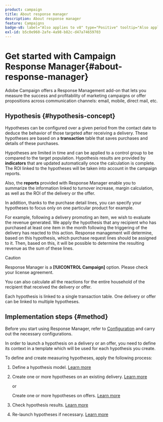 ```yaml
---
product: campaign
title: About response manager
description: About response manager
feature: Campaigns
badge-v8: label="Also applies to v8" type="Positive" tooltip="Also applies to Campaign v8"
exl-id: b5c0e960-2afe-4a98-b82c-d47a74659703
---
```

# Get started with Campaign Response Manager{#about-response-manager}

 

Adobe Campaign offers a Response Management add-on that lets you measure the success and profitability of marketing campaigns or offer propositions across communication channels: email, mobile, direct mail, etc.

## Hypothesis {#hypothesis-concept}

Hypotheses can be configured over a given period from the contact date to deduce the behavior of those targeted after receiving a delivery. These hypotheses are based on a **transaction** table that saves purchases and details of these purchases.

Hypotheses are limited in time and can be applied to a control group to be compared to the target population. Hypothesis results are provided by **indicators** that are updated automatically once the calculation is complete. The ROI linked to the hypotheses will be taken into account in the campaign reports.

Also, the **reports** provided with Response Manager enable you to summarize the information linked to turnover increase, margin calculation, as well as the ROI of the delivery or the offer.

In addition, thanks to the purchase detail lines, you can specify your hypotheses to focus only on one particular product for example.

For example, following a delivery promoting an item, we wish to evaluate the revenue generated. We apply the hypothesis that any recipient who has purchased at least one item in the month following the triggering of the delivery has reacted to this action. Response management will determine, based on this hypothesis, which purchase request lines should be assigned to it. Then, based on this, it will be possible to determine the resulting revenue as the sum of these lines.

>[!CAUTION]
>
>Response Manager is a **[!UICONTROL Campaign]** option. Please check your license agreement.

You can also calculate all the reactions for the entire household of the recipient that received the delivery or offer.

Each hypothesis is linked to a single transaction table. One delivery or offer can be linked to multiple hypotheses.

## Implementation steps {#method}

Before you start using Response Manager, refer to [Configuration](configuration.md) and carry out the necessary configurations.

In order to launch a hypothesis on a delivery or an offer, you need to define its context in a template which will be used for each hypothesis you create.

To define and create measuring hypotheses, apply the following process:

1. Define a hypothesis model. [Learn more](hypothesis-templates.md#creating-a-hypothesis-model)
1. Create one or more hypotheses on an existing delivery. [Learn more](creating-hypotheses.md#referencing-a-hypothesis-in-a-campaign-delivery)

   or

   Create one or more hypotheses on offers. [Learn more](creating-hypotheses.md#creating-a-hypothesis-on-an-offer)

1. Check hypothesis results. [Learn more](hypothesis-tracking.md)
1. Re-launch hypotheses if necessary. [Learn more](creating-hypotheses.md#creating-a-hypothesis-on-the-fly-on-a-delivery)
